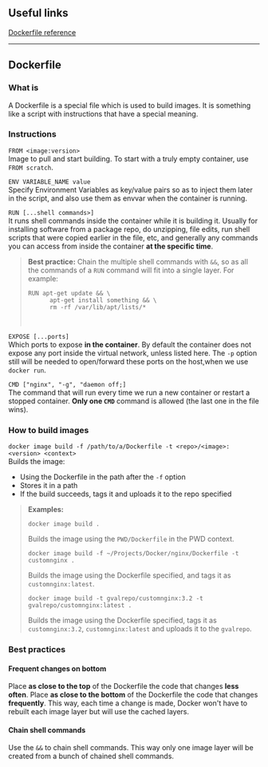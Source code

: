 ## Useful links
[Dockerfile reference](https://docs.docker.com/engine/reference/builder/)

---
## Dockerfile

### What is
A Dockerfile is a special file which is used to build images. It is something like a script with instructions that have a special meaning.

### Instructions
`FROM <image:version>`<br/>
Image to pull and start building. To start with a truly empty container, use `FROM scratch`.

`ENV VARIABLE_NAME value`</br>
Specify Environment Variables as key/value pairs so as to inject them later in the script, and also use them as envvar when the container is running.

`RUN [...shell commands>]`<br/>
It runs shell commands inside the container while it is building it. Usually for installing software from a package repo, do unzipping, file edits, run shell scripts that were copied earlier in the file, etc, and generally any commands you can access from inside the container **at the specific time**.
>**Best practice:** Chain the multiple shell commands with `&&`, so as all the commands of a `RUN` command will fit into a single layer. For example:
>
>```
> RUN apt-get update && \
>       apt-get install something && \
>       rm -rf /var/lib/apt/lists/*
>```
><br/>

`EXPOSE [...ports]`<br/>
Which ports to expose **in the container**. By default the container does not expose any port inside the virtual network, unless listed here. The `-p` option still will be needed to open/forward these ports on the host,when we use `docker run`.

`CMD ["nginx", "-g", "daemon off;]`<br/>
The command that will run every time we run a new container or restart a stopped container. **Only one `CMD`** command is allowed (the last one in the file wins).


### How to build images
`docker image build -f /path/to/a/Dockerfile -t <repo>/<image>:<version> <context>`<br/>
Builds the image:
- Using the Dockerfile in the path after the `-f` option
- Stores it in a path
- If the build succeeds, tags it and uploads it to the repo specified
>**Examples:**
>```console
>docker image build .
>```
>Builds the image using the `PWD/Dockerfile` in the PWD context.
>```console
>docker image build -f ~/Projects/Docker/nginx/Dockerfile -t customnginx .
>```
>Builds the image using the Dockerfile specified, and tags it as `customnginx:latest`.
>```console
>docker image build -t gvalrepo/customnginx:3.2 -t gvalrepo/customnginx:latest .
>```
>Builds the image using the Dockerfile specified, tags it as `customnginx:3.2`, `customnginx:latest` and uploads it to the `gvalrepo`.

### Best practices

#### Frequent changes on bottom
Place **as close to the top** of the Dockerfile the code that changes **less often**.
Place **as close to the bottom** of the Dockerfile the code that changes **frequently**.
This way, each time a change is made, Docker won't have to rebuilt each image layer but will use the cached layers.

#### Chain shell commands
Use the `&&` to chain shell commands. This way only one image layer will be created from a bunch of chained shell commands.